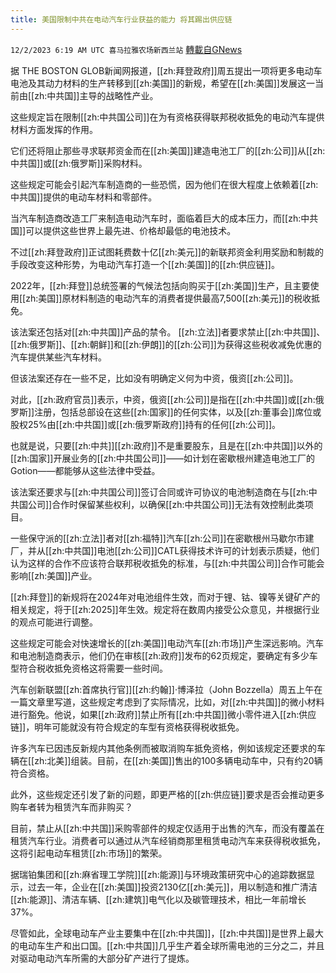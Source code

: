 ```yaml
---
title: 美国限制中共在电动汽车行业获益的能力 将其踢出供应链
---
```

`12/2/2023 6:19 AM UTC 喜马拉雅农场新西兰站` [轉載自GNews](https://gnews.org/articles/2062121)

据 THE BOSTON GLOB新闻网报道，[[zh:拜登政府]]周五提出一项将更多电动车电池及其动力材料的生产转移到[[zh:美国]]的新规，希望在[[zh:美国]]发展这一当前由[[zh:中共国]]主导的战略性产业。

这些规定旨在限制[[zh:中共国公司]]在为有资格获得联邦税收抵免的电动汽车提供材料方面发挥的作用。

它们还将阻止那些寻求联邦资金而在[[zh:美国]]建造电池工厂的[[zh:公司]]从[[zh:中共国]]或[[zh:俄罗斯]]采购材料。

这些规定可能会引起汽车制造商的一些恐慌，因为他们在很大程度上依赖着[[zh:中共国]]提供的电动车材料和零部件。

当汽车制造商改造工厂来制造电动汽车时，面临着巨大的成本压力，而[[zh:中共国]]可以提供这些世界上最先进、价格却最低的电池技术。

不过[[zh:拜登政府]]正试图耗费数十亿[[zh:美元]]的新联邦资金利用奖励和制裁的手段改变这种形势，为电动汽车打造一个[[zh:美国]]的[[zh:供应链]]。

2022年，[[zh:拜登]]总统签署的气候法包括向购买于[[zh:美国]]生产，且主要使用[[zh:美国]]原材料制造的电动汽车的消费者提供最高7,500[[zh:美元]]的税收抵免。

该法案还包括对[[zh:中共国]]产品的禁令。 [[zh:立法]]者要求禁止[[zh:中共国]]、[[zh:俄罗斯]]、[[zh:朝鲜]]和[[zh:伊朗]]的[[zh:公司]]为获得这些税收减免优惠的汽车提供某些汽车材料。

但该法案还存在一些不足，比如没有明确定义何为中资，俄资[[zh:公司]]。

对此，[[zh:政府官员]]表示，中资，俄资[[zh:公司]]是指在[[zh:中共国]]或[[zh:俄罗斯]]注册，包括总部设在这些[[zh:国家]]的任何实体，以及[[zh:董事会]]席位或股权25%由[[zh:中共国]]或[[zh:俄罗斯政府]]持有的任何[[zh:公司]]。

也就是说，只要[[zh:中共]][[zh:政府]]不是重要股东，且是在[[zh:中共国]]以外的[[zh:国家]]开展业务的[[zh:中共国公司]]——如计划在密歇根州建造电池工厂的Gotion——都能够从这些法律中受益。

该法案还要求与[[zh:中共国公司]]签订合同或许可协议的电池制造商在与[[zh:中共国公司]]合作时保留某些权利，以确保[[zh:中共国公司]]无法有效控制此类项目。

一些保守派的[[zh:立法]]者对[[zh:福特]]汽车[[zh:公司]]在密歇根州马歇尔市建厂，并从[[zh:中共国]]电池[[zh:公司]]CATL获得技术许可的计划表示质疑，他们认为这样的合作不应该符合联邦税收抵免的标准，与[[zh:中共国公司]]合作可能会影响[[zh:美国]]产业。

[[zh:拜登]]的新规将在2024年对电池组件生效，而对于锂、钴、镍等关键矿产的相关规定，将于[[zh:2025]]年生效。规定将在数周内接受公众意见，并根据行业的观点可能进行调整。

这些规定可能会对快速增长的[[zh:美国]]电动汽车[[zh:市场]]产生深远影响。汽车和电池制造商表示，他们仍在审核[[zh:政府]]发布的62页规定，要确定有多少车型符合税收抵免资格这将需要一些时间。

汽车创新联盟[[zh:首席执行官]][[zh:约翰]]·博泽拉（John Bozzella）周五上午在一篇文章里写道，这些规定考虑到了实际情况，比如，对[[zh:中共国]]的微小材料进行豁免。他说，如果[[zh:政府]]禁止所有[[zh:中共国]]微小零件进入[[zh:供应链]]，明年可能就没有符合规定的车型有资格获得税收抵免。

许多汽车已因违反新规内其他条例而被取消购车抵免资格，例如该规定还要求的车辆在[[zh:北美]]组装。目前，在[[zh:美国]]售出的100多辆电动车中，只有约20辆符合资格。

此外，这些规定还引发了新的问题，即更严格的[[zh:供应链]]要求是否会推动更多购车者转为租赁汽车而非购买？

目前，禁止从[[zh:中共国]]采购零部件的规定仅适用于出售的汽车，而没有覆盖在租赁汽车行业。消费者可以通过从汽车经销商那里租赁电动汽车来获得税收抵免，这将引起电动车租赁[[zh:市场]]的繁荣。

据瑞铂集团和[[zh:麻省理工学院]][[zh:能源]]与环境政策研究中心的追踪数据显示，过去一年，企业在[[zh:美国]]投资2130亿[[zh:美元]]，用以制造和推广清洁[[zh:能源]]、清洁车辆、[[zh:建筑]]电气化以及碳管理技术，相比一年前增长37%。

尽管如此，全球电动车产业主要集中在[[zh:中共国]]，[[zh:中共国]]是世界上最大的电动车生产和出口国。[[zh:中共国]]几乎生产着全球所需电池的三分之二，并且对驱动电动汽车所需的大部分矿产进行了提炼。
